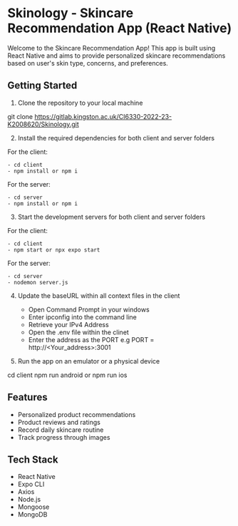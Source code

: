 # Skinology - Skincare Recommendation App (React Native)

Welcome to the Skincare Recommendation App! This app is built using React Native and aims to provide personalized skincare recommendations based on user's skin type, concerns, and preferences.

## Getting Started

1. Clone the repository to your local machine

git clone https://gitlab.kingston.ac.uk/CI6330-2022-23-K2008620/Skinology.git

2. Install the required dependencies for both client and server folders

For the client:

    - cd client
    - npm install or npm i

For the server:

    - cd server
    - npm install or npm i

3. Start the development servers for both client and server folders

For the client:

    - cd client
    - npm start or npx expo start

For the server:

    - cd server
    - nodemon server.js

4. Update the baseURL within all context files in the client

    - Open Command Prompt in your windows
    - Enter ipconfig into the command line
    - Retrieve your IPv4 Address
    - Open the .env file within the clinet
    - Enter the address as the PORT
        e.g PORT = http://<Your_address>:3001

5. Run the app on an emulator or a physical device

cd client
npm run android or npm run ios

## Features

- Personalized product recommendations
- Product reviews and ratings
- Record daily skincare routine
- Track progress through images

## Tech Stack

- React Native
- Expo CLI
- Axios
- Node.js
- Mongoose
- MongoDB
